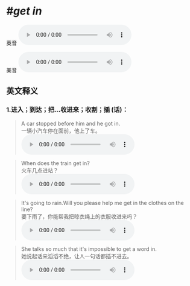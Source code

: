 # ***\#get in*** 
英音
<audio src="./media/get in1.aac" controls="controls"></audio>

美音
<audio src="./media/get in2.aac" controls="controls"></audio>



  

英文释义
---
### 1.**进入；到达；把…收进来；收割；插 (话)：**  

 > A car stopped before him and he got in.  
 > 一辆小汽车停在面前，他上了车。    
<audio src="./media/get-51.aac" controls="controls"></audio>

 > When does the train get in?  
 > 火车几点进站？    
<audio src="./media/get-52.aac" controls="controls"></audio>

 > It's going to rain.Will you please help me get in the clothes on the line?  
 > 要下雨了，你能帮我把晾衣绳上的衣服收进来吗？    
<audio src="./media/It felt very strange to travel without any luggage2_AAC.aac" controls="controls"></audio>

 > She talks so much that it's impossible to get a word in.  
 > 她说起话来滔滔不绝，让人一句话都插不进去。    
<audio src="./media/get-54.aac" controls="controls"></audio>


